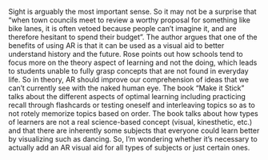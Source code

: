 
Sight is arguably the most important sense. So it may not be a surprise that “when town councils meet to review a worthy proposal for something like bike lanes, it is often vetoed because people can’t imagine it, and are therefore hesitant to spend their budget”. The author argues that one of the benefits of using AR is that it can be used as a visual aid to better understand history and the future. Rose points out how schools tend to focus more on the theory aspect of learning and not the doing, which leads to students unable to fully grasp concepts that are not found in everyday life. So in theory, AR should improve our comprehension of ideas that we can’t currently see with the naked human eye.
The book “Make it Stick” talks about the different aspects of optimal learning including practicing recall through flashcards or testing oneself and interleaving topics so as to not rotely memorize topics based on order. The book talks about how types of learners are not a real science-based concept (visual, kinesthetic, etc.) and that there are inherently some subjects that everyone could learn better by visualizing such as dancing. So, I’m wondering whether it’s necessary to actually add an AR visual aid for all types of subjects or just certain ones.
